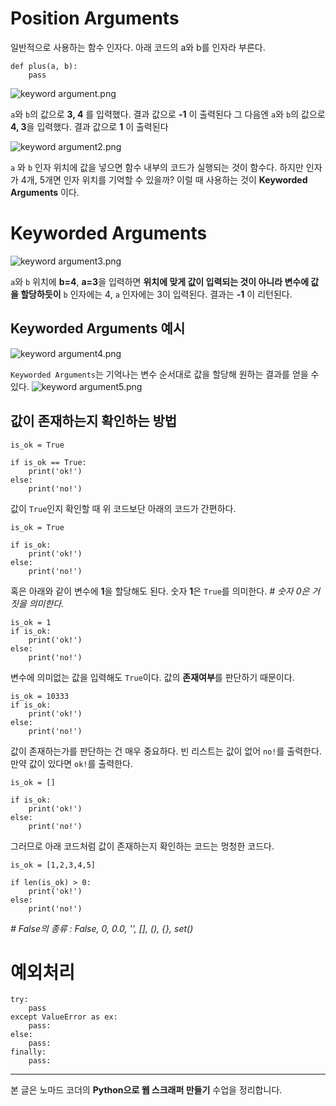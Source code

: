 # Position Arguments

일반적으로 사용하는 함수 인자다.
아래 코드의 a와 b를 인자라 부른다.

```
def plus(a, b):
	pass

```

![keyword argument.png](https://images.velog.io/post-images/jjewqm/361cc710-0d28-11ea-8598-ed49189994cc/keyword-argument.png)

`a`와 `b`의 값으로 **3, 4** 를 입력했다. 결과 값으로 **-1** 이 출력된다
그 다음엔 `a`와 `b`의 값으로 **4, 3**을 입력했다. 결과 값으로 **1** 이 출력된다

![keyword argument2.png](https://images.velog.io/post-images/jjewqm/3d1c9e00-0d28-11ea-8598-ed49189994cc/keyword-argument2.png)

`a` 와 `b` 인자 위치에 값을 넣으면 함수 내부의 코드가 실행되는 것이 함수다. 하지만 인자가 4개, 5개면 인자 위치를 기억할 수 있을까?
이럴 때 사용하는 것이 **Keyworded Arguments** 이다.

# Keyworded Arguments

![keyword argument3.png](https://images.velog.io/post-images/jjewqm/40f82a80-0d28-11ea-8598-ed49189994cc/keyword-argument3.png)

`a`와 `b` 위치에 **b=4**, **a=3**을 입력하면 **위치에 맞게 값이 입력되는 것이 아니라 변수에 값을 할당하듯이** `b` 인자에는 4, `a` 인자에는 3이 입력된다.
결과는 **-1** 이 리턴된다.

## Keyworded Arguments 예시

![keyword argument4.png](https://images.velog.io/post-images/jjewqm/4aa32440-0d28-11ea-8598-ed49189994cc/keyword-argument4.png)

`Keyworded Arguments`는 기억나는 변수 순서대로 값을 할당해 원하는 결과를 얻을 수 있다.
![keyword argument5.png](https://images.velog.io/post-images/jjewqm/4ecbe660-0d28-11ea-8598-ed49189994cc/keyword-argument5.png)

## 값이 존재하는지 확인하는 방법

```
is_ok = True

if is_ok == True:
	print('ok!')
else:
	print('no!')
```

값이 `True`인지 확인할 때 위 코드보단 아래의 코드가 간편하다.

```
is_ok = True

if is_ok:
	print('ok!')
else:
	print('no!')
```

혹은 아래와 같이 변수에 **1**을 할당해도 된다.
숫자 **1**은 `True`를 의미한다. _# 숫자 0은 거짓을 의미한다._

```
is_ok = 1
if is_ok:
	print('ok!')
else:
	print('no!')
```

변수에 의미없는 값을 입력해도 `True`이다.
값의 **존재여부**를 판단하기 때문이다.

```
is_ok = 10333
if is_ok:
	print('ok!')
else:
	print('no!')
```

값이 존재하는가를 판단하는 건 매우 중요하다.
빈 리스트는 값이 없어 `no!`를 출력한다.
만약 값이 있다면 `ok!`를 출력한다.

```
is_ok = []

if is_ok:
	print('ok!')
else:
	print('no!')
```

그러므로 아래 코드처럼 값이 존재하는지 확인하는 코드는 멍청한 코드다.

```
is_ok = [1,2,3,4,5]

if len(is_ok) > 0:
    print('ok!')
else:
    print('no!')
```

_# False의 종류 : False, 0, 0.0, '', [], (), {}, set()_

# 예외처리

```
try:
	pass
except ValueError as ex:
	pass:
else:
	pass:
finally:
	pass:
```

---

본 글은 노마드 코더의 **Python으로 웹 스크래퍼 만들기** 수업을 정리합니다.
